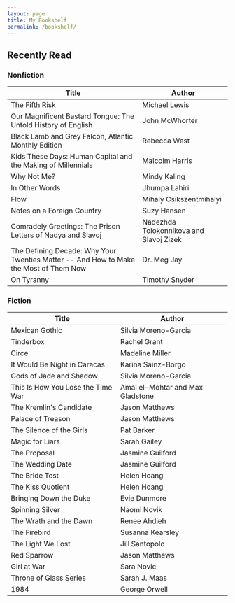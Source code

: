 ```yaml
---
layout: page
title: My Bookshelf
permalink: /bookshelf/
---
```


## Recently Read

### Nonfiction

| Title | Author |
| --- | --- |
| The Fifth Risk | Michael Lewis |
| Our Magnificent Bastard Tongue: The Untold History of English | John McWhorter |
| Black Lamb and Grey Falcon, Atlantic Monthly Edition | Rebecca West |
| Kids These Days: Human Capital and the Making of Millennials | Malcolm Harris |
| Why Not Me? | Mindy Kaling |
| In Other Words | Jhumpa Lahiri |
| Flow | Mihaly Csikszentmihalyi |
| Notes on a Foreign Country | Suzy Hansen |
| Comradely Greetings: The Prison Letters of Nadya and Slavoj | Nadezhda Tolokonnikova and Slavoj Zizek |
| The Defining Decade: Why Your Twenties Matter -- And How to Make the Most of Them Now | Dr. Meg Jay |
| On Tyranny | Timothy Snyder |

### Fiction

| Title | Author |
| --- | --- |
| Mexican Gothic | Silvia Moreno-Garcia |
| Tinderbox | Rachel Grant |
| Circe | Madeline Miller |
| It Would Be Night in Caracas | Karina Sainz-Borgo |
| Gods of Jade and Shadow | Silvia Moreno-Garcia |
| This Is How You Lose the Time War | Amal el-Mohtar and Max Gladstone |
| The Kremlin's Candidate | Jason Matthews |
| Palace of Treason | Jason Matthews |
| The Silence of the Girls | Pat Barker |
| Magic for Liars | Sarah Gailey |
| The Proposal | Jasmine Guilford |
| The Wedding Date | Jasmine Guilford |
| The Bride Test | Helen Hoang |
| The Kiss Quotient | Helen Hoang |
| Bringing Down the Duke | Evie Dunmore |
| Spinning Silver | Naomi Novik |
| The Wrath and the Dawn | Renee Ahdieh |
| The Firebird | Susanna Kearsley |
| The Light We Lost | Jill Santopolo |
| Red Sparrow | Jason Matthews |
| Girl at War | Sara Novic |
| Throne of Glass Series | Sarah J. Maas |
| 1984 | George Orwell |





